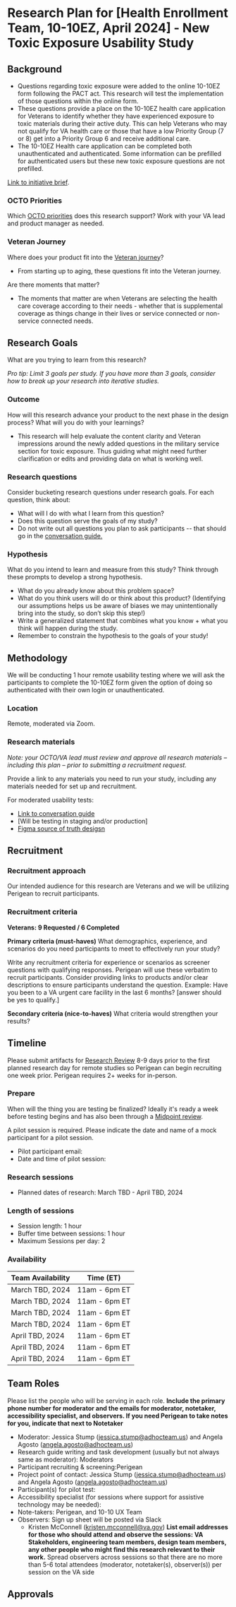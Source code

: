 # Research Plan for [Health Enrollment Team, 10-10EZ, April 2024] - New Toxic Exposure Usability Study

## Background
- Questions regarding toxic exposure were added to the online 10-10EZ form following the PACT act. This research will test the implementation of those questions within the online form.
- These questions provide a place on the 10-10EZ health care application for Veterans to identify whether they have experienced exposure to toxic materials during their active duty. This can help Veterans who may not qualify for VA health care or those that have a low Priority Group (7 or 8) get into a Priority Group 6 and receive additional care.
- The 10-10EZ Health care application can be completed both unauthenticated and authenticated. Some information can be prefilled for authenticated users but these new toxic exposure questions are not prefilled.



[Link to initiative brief](https://github.com/department-of-veterans-affairs/va.gov-team/blob/master/products/health-care/application/va-application/Toxic%20Exposure/Toxic%20Exposure%20(TERA)%20questions%20-%20Initiative%20Brief.md).

### OCTO Priorities 

Which [OCTO priorities](https://github.com/department-of-veterans-affairs/va.gov-team/blob/master/strategy/OCTO-DE%20Priorities%202023.md) does this research support? Work with your VA lead and product manager as needed.


### Veteran Journey
Where does your product fit into the [Veteran journey](https://github.com/department-of-veterans-affairs/va.gov-team/blob/master/platform/design/va-product-journey-maps/Veteran%20Journey%20Map.pdf)?
- From starting up to aging, these questions fit into the Veteran journey.

Are there moments that matter? 
- The moments that matter are when Veterans are selecting the health care coverage according to their needs - whether that is supplemental coverage as things change in their lives or service connected or non-service connected needs.


## Research Goals	
What are you trying to learn from this research? 

*Pro tip: Limit 3 goals per study. If you have more than 3 goals, consider how to break up your research into iterative studies.* 



### Outcome
How will this research advance your product to the next phase in the design process? What will you do with your learnings?
- This research will help evaluate the content clarity and Veteran impressions around the newly added questions in the military service section for toxic exposure. Thus guiding what might need further clarification or edits and providing data on what is working well.

### Research questions
Consider bucketing research questions under research goals. For each question, think about:
- What will I do with what I learn from this question?
- Does this question serve the goals of my study?
- Do not write out all questions you plan to ask participants -- that should go in the [conversation guide.](https://github.com/department-of-veterans-affairs/va.gov-team/blob/master/platform/research/planning/conversation-guide-template.md) 

### Hypothesis
What do you intend to learn and measure from this study? Think through these prompts to develop a strong hypothesis.
- What do you already know about this problem space?
- What do you think users will do or think about this product? (Identifying our assumptions helps us be aware of biases we may unintentionally bring into the study, so don’t skip this step!)
- Write a generalized statement that combines what you know + what you think will happen during the study. 
- Remember to constrain the hypothesis to the goals of your study!

## Methodology	
We will be conducting 1 hour remote usability testing where we will ask the participants to complete the 10-10EZ form given the option of doing so authenticated with their own login or unauthenticated. 


### Location
Remote, moderated via Zoom.

### Research materials
*Note: your OCTO/VA lead must review and approve all research materials – including this plan –  prior to submitting a recruitment request.*

Provide a link to any materials you need to run your study, including any materials needed for set up and recruitment.  

For moderated usability tests: 
- [Link to conversation guide](https://github.com/department-of-veterans-affairs/va.gov-team/blob/master/products/health-care/application/va-application/research/2024-04-ToxicExposure-UsabilityStudy/conversation-guide.md)
- [Will be testing in staging and/or production]
- [Figma source of truth desigsn](https://www.figma.com/file/UljiHam46o5DItC5iDgmPd/10-10EZ?type=design&node-id=0-7191&mode=design&t=LvwA2lRcEckp8H13-0)

## Recruitment	


### Recruitment approach
Our intended audience for this research are Veterans and we will be utilizing Perigean to recruit participants.
  

### Recruitment criteria
**Veterans: 9 Requested / 6 Completed**

**Primary criteria (must-haves)**
What demographics, experience, and scenarios do you need participants to meet to effectively run your study? 

Write any recruitment criteria for experience or scenarios as screener questions with qualifying responses. Perigean will use these verbatim to recruit participants. Consider providing links to products and/or clear descriptions to ensure participants understand the question.
  Example: Have you been to a VA urgent care facility in the last 6 months? [answer should be yes to qualify.]


**Secondary criteria (nice-to-haves)**
What criteria would strengthen your results? 

## Timeline
Please submit artifacts for [Research Review](https://depo-platform-documentation.scrollhelp.site/collaboration-cycle/Research-review.1781891143.html) 8-9 days prior to the first planned research day for remote studies so Perigean can begin recruiting one week prior. Perigean requires 2+ weeks for in-person. 

### Prepare
When will the thing you are testing be finalized? Ideally it's ready a week before testing begins and has also been through a [Midpoint review](https://depo-platform-documentation.scrollhelp.site/collaboration-cycle/Midpoint-review.1781039167.html).

A pilot session is required. Please indicate the date and name of a mock participant for a pilot session. 
* Pilot participant email:
* Date and time of pilot session: 

### Research sessions
* Planned dates of research: March TBD - April TBD, 2024

### Length of sessions
* Session length: 1 hour
* Buffer time between sessions: 1 hour
* Maximum Sessions per day: 2


### Availability
| **Team Availability** | **Time (ET)** 	|
| --------------------- | --------------------- |
| March TBD, 2024  	|  11am - 6pm ET 	|
| March TBD, 2024  	|  11am - 6pm ET 	|
| March TBD, 2024  	|  11am - 6pm ET 	|
| March TBD, 2024  	|  11am - 6pm ET 	|
| April TBD, 2024  	|  11am - 6pm ET 	|
| April TBD, 2024  	|  11am - 6pm ET 	|
| April TBD, 2024  	|  11am - 6pm ET 	|


	
## Team Roles	
Please list the people who will be serving in each role. **Include the primary phone number for moderator and the emails for moderator, notetaker, accessibility specialist, and observers. If you need Perigean to take notes for you, indicate that next to Notetaker** 	
- Moderator: Jessica Stump (jessica.stump@adhocteam.us) and Angela Agosto (angela.agosto@adhocteam.us)
- Research guide writing and task development (usually but not always same as moderator): Moderators	
- Participant recruiting & screening:Perigean
- Project point of contact: Jessica Stump (jessica.stump@adhocteam.us) and Angela Agosto (angela.agosto@adhocteam.us)	
- Participant(s) for pilot test:
- Accessibility specialist (for sessions where support for assistive technology may be needed):	
- Note-takers:	Perigean, and 10-10 UX Team
- Observers: Sign up sheet will be posted via Slack
	- Kristen McConnell (kristen.mcconnell@va.gov)
**List email addresses for those who should attend and observe the sessions: VA Stakeholders, engineering team members, design team members, any other people who might find this research relevant to their work.** Spread observers across sessions so that there are no more than 5-6 total attendees (moderator, notetaker(s), observer(s)) per session on the VA side

## Approvals

